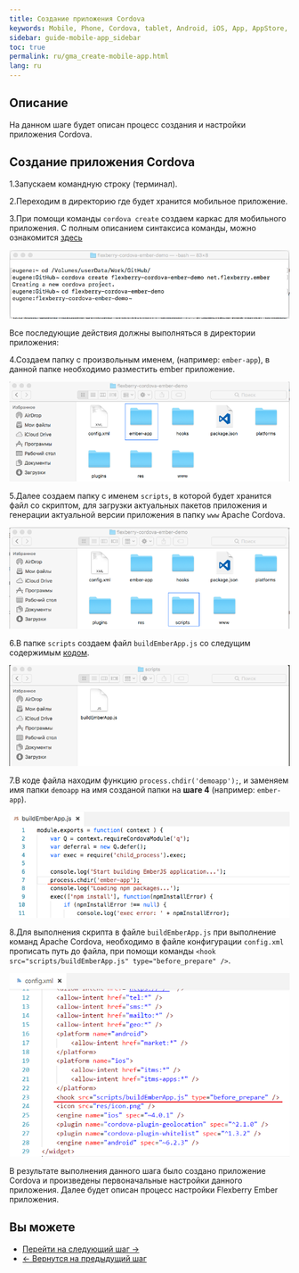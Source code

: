 ```yaml
---
title: Создание приложения Cordova
keywords: Mobile, Phone, Cordova, tablet, Android, iOS, App, AppStore, play market
sidebar: guide-mobile-app_sidebar
toc: true
permalink: ru/gma_create-mobile-app.html
lang: ru
---
```


## Описание

На данном шаге будет описан процесс создания и настройки приложения Cordova.

## Создание приложения Cordova

1.Запускаем командную строку (терминал).

2.Переходим в директорию где будет хранится мобильное приложение.

3.При помощи команды `cordova create` создаем каркас для мобильного приложения. С полным описанием синтаксиса команды, можно ознакомится [здесь](https://cordova.apache.org/docs/en/latest/reference/cordova-cli/index.html#cordova-create-command)

![](/images/pages/guides/mobile-app/terminal.png)

Все последующие действия должны выполняться в директории приложения:

4.Создаем папку с произвольным именем, (например: `ember-app`), в данной папке необходимо разместить ember приложение.

![](/images/pages/guides/mobile-app/create-finder-ember-app.png)

5.Далее создаем папку с именем `scripts`, в которой будет хранится файл со скриптом, для загрузки актуальных пакетов приложения и генерации актуальной версии приложения в папку `www` Apache Cordova.

![](/images/pages/guides/mobile-app/create-finder-scripts.png)

6.В папке `scripts` создаем файл `buildEmberApp.js` со следущим содержимым [кодом](https://github.com/Flexberry/flexberry-cordova-ember-demo/blob/master/scripts/buildEmberApp.js).

![](/images/pages/guides/mobile-app/create-file-buildEmberApp.png)

7.В коде файла находим функцию `process.chdir('demoapp');`, и заменяем имя папки `demoapp` на имя созданой папки на **шаге 4** (например: `ember-app`).

![](/images/pages/guides/mobile-app/update-name-app-code.png)

8.Для выполнения скрипта в файле `buildEmberApp.js` при выполнение команд Apache Cordova, необходимо в файле конфигурации `config.xml` прописать путь до файла, при помощи команды `<hook src="scripts/buildEmberApp.js" type="before_prepare" />`. 

![](/images/pages/guides/mobile-app/add-hook-config-cordova.PNG)

В результате выполнения данного шага было создано приложение Cordova и произведены первоначальные настройки данного приложения. Далее будет описан процесс настройки Flexberry Ember приложения.

## Вы можете

* [Перейти на следующий шаг ->](gma_setting_ember-mobile-app.html)
* [<- Вернутся на предыдущий шаг](gma_po-mobile-app)
